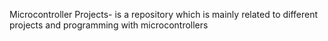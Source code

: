 Microcontroller Projects- is a repository which is mainly related to different projects and programming with microcontrollers
